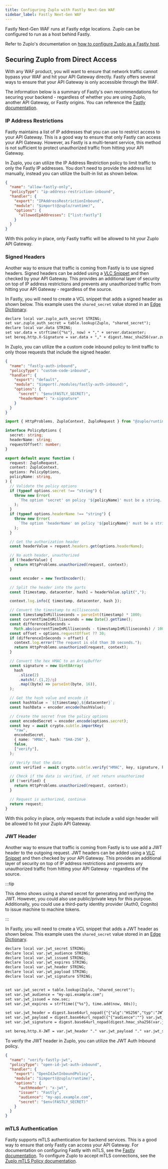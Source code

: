 ```yaml
---
title: Configuring Zuplo with Fastly Next-Gen WAF
sidebar_label: Fastly Next-Gen WAF
---
```


Fastly Next-Gen WAF runs at Fastly edge locations. Zuplo can be configured to
run as a host behind Fastly.

Refer to Zuplo's documentation on
[how to configure Zuplo as a Fastly host](./fastly-zuplo-host-setup.md).

## Securing Zuplo from Direct Access

With any WAF product, you will want to ensure that network traffic cannot bypass
your WAF and hit your API Gateway directly. Fastly offers several ways to ensure
that your API Gateway is only accessible through the WAF.

The information below is a summary of Fastly's own recommendations for securing
your backend - regardless of whether you are using Zuplo, another API Gateway,
or Fastly origins. You can reference the
[Fastly documentation](https://www.fastly.com/documentation/guides/integrations/backends/).

### IP Address Restrictions

Fastly maintains a list of IP addresses that you can use to restrict access to
your API Gateway. This is a good way to ensure that only Fastly can access your
API Gateway. However, as Fastly is a multi-tenant service, this method is not
sufficient to protect unauthorized traffic from hitting your API Gateway.

In Zuplo, you can utilize the IP Address Restriction policy to limit traffic to
only the Fastly IP addresses. You don't need to provide the address list
manually, instead you can utilize the built-in list as shown below.

```json
{
  "name": "allow-fastly-only",
  "policyType": "ip-address-restriction-inbound",
  "handler": {
    "export": "IPAddressRestrictionInbound",
    "module": "$import(@zuplo/runtime)",
    "options": {
      "allowedIpAddresses": ["list:fastly"]
    }
  }
}
```

With this policy in place, only Fastly traffic will be allowed to hit your Zuplo
API Gateway.

### Signed Headers

Another way to ensure that traffic is coming from Fastly is to use signed
headers. Signed headers can be added using a
[VLC Snippet](https://docs.fastly.com/en/guides/about-vcl-snippets) and then
checked by your API Gateway. This provides an additional layer of security on
top of IP address restrictions and prevents any unauthorized traffic from
hitting your API Gateway - regardless of the source.

In Fastly, you will need to create a VCL snippet that adds a signed header as
shown below. This example uses the `shared_secret` value stored in an
[Edge Dictionary](https://www.fastly.com/documentation/guides/concepts/edge-state/dynamic-config/#edge-dictionaries).

```txt
declare local var.zuplo_auth_secret STRING;
set var.zuplo_auth_secret = table.lookup(Zuplo, "shared_secret");
declare local var.data STRING;
set var.data = strftime({"%s"}, now) + "," + server.datacenter;
set bereq.http.X-Signature = var.data + "," + digest.hmac_sha256(var.zuplo_auth_secret, var.data);
```

In Zuplo, you can utilize the a custom code inbound policy to limit traffic to
only those requests that include the signed header.

```json title="/config/policies.json"
{
  "name": "fastly-auth-inbound",
  "policyType": "custom-code-inbound",
  "handler": {
    "export": "default",
    "module": "$import(./modules/fastly-auth-inbound)",
    "options": {
      "secret": "$env(FASTLY_SECRET)",
      "headerName": "x-signature"
    }
  }
}
```

```ts title="/modules/fastly-auth-inbound.ts"
import { HttpProblems, ZuploContext, ZuploRequest } from "@zuplo/runtime";

interface PolicyOptions {
  secret: string;
  headerName: string;
  requestOffset?: number;
}

export default async function (
  request: ZuploRequest,
  context: ZuploContext,
  options: PolicyOptions,
  policyName: string,
) {
  // Validate the policy options
  if (typeof options.secret !== "string") {
    throw new Error(
      `The option 'secret' on policy '${policyName}' must be a string. Received ${typeof options.secret}.`,
    );
  }
  if (typeof options.headerName !== "string") {
    throw new Error(
      `The option 'headerName' on policy '${policyName}' must be a string. Received ${typeof options.headerName}.`,
    );
  }

  // Get the authorization header
  const headerValue = request.headers.get(options.headerName);

  // No auth header, unauthorized
  if (!headerValue) {
    return HttpProblems.unauthorized(request, context);
  }

  const encoder = new TextEncoder();

  // Split the header into the parts
  const [timestamp, datacenter, hash] = headerValue.split(",");

  context.log.info({ timestamp, datacenter, hash });

  // Convert the timestamp to milliseconds
  const timestampInMilliseconds = parseInt(timestamp) * 1000;
  const currentTimeInMilliseconds = new Date().getTime();
  const differenceInSeconds =
    Math.abs(currentTimeInMilliseconds - timestampInMilliseconds) / 1000;
  const offset = options.requestOffset ?? 30;
  if (differenceInSeconds > offset) {
    context.log.error("The request is old than 30 seconds.");
    return HttpProblems.unauthorized(request, context);
  }

  // Convert the hex HMAC to an ArrayBuffer
  const signature = new Uint8Array(
    hash
      .slice(2)
      .match(/.{1,2}/g)
      .map((byte) => parseInt(byte, 16)),
  );

  // Get the hash value and encode it
  const hashValue = `${timestamp},${datacenter}`;
  const hashData = encoder.encode(hashValue);

  // Create the secret from the policy options
  const encodedSecret = encoder.encode(options.secret);
  const key = await crypto.subtle.importKey(
    "raw",
    encodedSecret,
    { name: "HMAC", hash: "SHA-256" },
    false,
    ["verify"],
  );

  // Verify that the data
  const verified = await crypto.subtle.verify("HMAC", key, signature, hashData);

  // Check if the data is verified, if not return unauthorized
  if (!verified) {
    return HttpProblems.unauthorized(request, context);
  }

  // Request is authorized, continue
  return request;
}
```

With this policy in place, only requests that include a valid sign header will
be allowed to hit your Zuplo API Gateway.

### JWT Header

Another way to ensure that traffic is coming from Fastly is to use add a JWT
header to the outgoing request. JWT headers can be added using a
[VLC Snippet](https://docs.fastly.com/en/guides/about-vcl-snippets) and then
checked by your API Gateway. This provides an additional layer of security on
top of IP address restrictions and prevents any unauthorized traffic from
hitting your API Gateway - regardless of the source.

:::tip

This demo shows using a shared secret for generating and verifying the JWT.
However, you could also use public/private keys for this purpose. Additionally,
you could use a third-party identity provider (Auth0, Cognito) to issue machine
to machine tokens.

:::

In Fastly, you will need to create a VCL snippet that adds a JWT header as shown
below. This example uses the `shared_secret` value stored in an
[Edge Dictionary](https://www.fastly.com/documentation/guides/concepts/edge-state/dynamic-config/#edge-dictionaries).

```txt
declare local var.jwt_secret STRING;
declare local var.jwt_audience STRING;
declare local var.jwt_issued STRING;
declare local var.jwt_expires STRING;
declare local var.jwt_header STRING;
declare local var.jwt_payload STRING;
declare local var.jwt_signature STRING;


set var.jwt_secret = table.lookup(Zuplo, "shared_secret");
set var.jwt_audience = "my-api.example.com";
set var.jwt_issued = now.sec;
set var.jwt_expires = strftime({"%s"}, time.add(now, 60s));

set var.jwt_header = digest.base64url_nopad({"{"alg":"HS256","typ":"JWT""}{"}"});
set var.jwt_payload = digest.base64url_nopad({"{"audience":""} var.jwt_audience {"","exp":"} var.jwt_expires {","iat":"} var.jwt_issued {","iss":"Fastly""}{"}"});
set var.jwt_signature = digest.base64url_nopad(digest.hmac_sha256(var.jwt_secret, var.jwt_header "." var.jwt_payload));

set bereq.http.X-JWT = var.jwt_header "." var.jwt_payload "." var.jwt_signature;
```

To verify the JWT header in Zuplo, you can utilize the JWT Auth Inbound policy.

```json
{
  "name": "verify-fastly-jwt",
  "policyType": "open-id-jwt-auth-inbound",
  "handler": {
    "export": "OpenIdJwtInboundPolicy",
    "module": "$import(@zuplo/runtime)",
    "options": {
      "authHeader": "x-jwt",
      "issuer": "Fastly",
      "audience": "my-api.example.com",
      "secret": "$env(FASTLY_SECRET)"
    }
  }
}
```

### mTLS Authentication

Fastly supports mTLS authentication for backend services. This is a good way to
ensure that only Fastly can access your API Gateway. For documentation on
configuring Fastly with mTLS, see the
[Fastly documentation](https://docs.fastly.com/en/guides/working-with-hosts#advanced-tls-options).
To configure Zuplo to accept mTLS connections, see the
[Zuplo mTLS Policy documentation](/docs/policies/mtls-auth-inbound).
